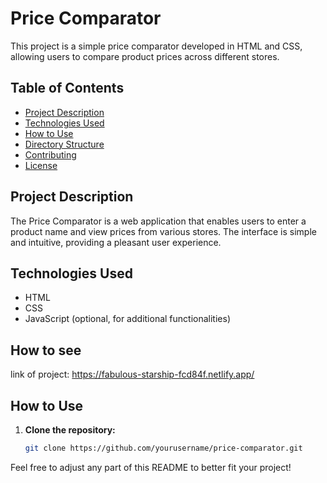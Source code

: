 # Price Comparator

This project is a simple price comparator developed in HTML and CSS, allowing users to compare product prices across different stores.

## Table of Contents

- [Project Description](#project-description)
- [Technologies Used](#technologies-used)
- [How to Use](#how-to-use)
- [Directory Structure](#directory-structure)
- [Contributing](#contributing)
- [License](#license)

## Project Description

The Price Comparator is a web application that enables users to enter a product name and view prices from various stores. The interface is simple and intuitive, providing a pleasant user experience.

## Technologies Used

- HTML
- CSS
- JavaScript (optional, for additional functionalities)

## How to see

link of project: https://fabulous-starship-fcd84f.netlify.app/

## How to Use

1. **Clone the repository:**

   ```bash
   git clone https://github.com/yourusername/price-comparator.git


Feel free to adjust any part of this README to better fit your project!
